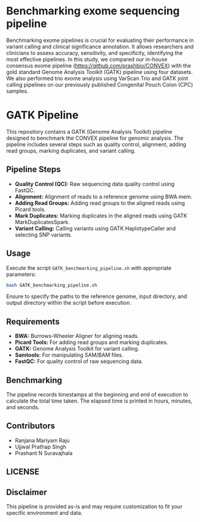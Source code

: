 # Benchmarking exome sequencing pipeline

Benchmarking exome pipelines is crucial for evaluating their performance in variant calling and clinical significance annotation. It allows researchers and clinicians to assess accuracy, sensitivity, and specificity, identifying the most effective pipelines. In this study, we compared our in-house consensus exome pipeline (https://github.com/prashbio/CONVEX) with the gold standard Genome Analysis Toolkit (GATK) pipeline using four datasets.  We also performed trio exome analysis using VarScan Trio and GATK joint calling pipelines on our previously published Congenital Pouch Colon (CPC) samples.

# GATK Pipeline
This repository contains a GATK (Genome Analysis Toolkit) pipeline designed to benchmark the CONVEX pipeline for genomic analysis. The pipeline includes several steps such as quality control, alignment, adding read groups, marking duplicates, and variant calling.

## Pipeline Steps

- **Quality Control (QC):** Raw sequencing data quality control using FastQC.
- **Alignment:** Alignment of reads to a reference genome using BWA mem.
- **Adding Read Groups:** Adding read groups to the aligned reads using Picard tools.
- **Mark Duplicates:** Marking duplicates in the aligned reads using GATK MarkDuplicatesSpark.
- **Variant Calling:** Calling variants using GATK HaplotypeCaller and selecting SNP variants.

## Usage

Execute the script `GATK_benchmarking_pipeline.sh` with appropriate parameters:

```bash
bash GATK_benchmarking_pipeline.sh
```

Ensure to specify the paths to the reference genome, input directory, and output directory within the script before execution.

## Requirements
- **BWA:** Burrows-Wheeler Aligner for aligning reads.
- **Picard Tools:** For adding read groups and marking duplicates.
- **GATK:** Genome Analysis Toolkit for variant calling.
- **Samtools:** For manipulating SAM/BAM files.
- **FastQC:** For quality control of raw sequencing data.

## Benchmarking
The pipeline records timestamps at the beginning and end of execution to calculate the total time taken. The elapsed time is printed in hours, minutes, and seconds.

## Contributors

- Ranjana Mariyam Raju
- Ujjwal Prathap Singh
- Prashant N Suravajhala

## LICENSE


## Disclaimer
This pipeline is provided as-is and may require customization to fit your specific environment and data. 
